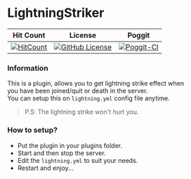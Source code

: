 # LightningStriker

| Hit Count | License | Poggit |
| :--: | :--: | :--: |
[![HitCount](http://hits.dwyl.io/Implasher/LightningStriker.svg)](http://hits.dwyl.io/Implasher/LightningStriker) | [![GitHub License](https://img.shields.io/github/license/Implasher/LightningStriker.svg)](https://github.com/JackMD/LightningStrike/blob/Bedrock/LICENSE) | [![Poggit-CI](https://poggit.pmmp.io/ci.shield/Implasher/LightningStriker/LightningStriker)](https://poggit.pmmp.io/ci/Implasher/LightningStriker/LightningStriker)

### Information
This is a plugin, allows you to get lightning strike effect when<br>
you have been joined/quit or death in the server.<br>
You can setup this on `lightning.yml` config file anytime.
> P.S: The lightning strike won't hurt you.

### How to setup?
 - Put the plugin in your plugins folder.
 - Start and then stop the server.
 - Edit the `lightning.yml` to suit your needs.
 - Restart and enjoy...
